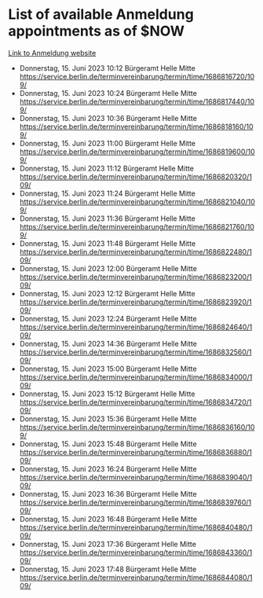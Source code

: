 # List of available Anmeldung appointments as of $NOW
[Link to Anmeldung website](https://service.berlin.de/terminvereinbarung/termin/tag.php?termin=1&anliegen[]=120686&dienstleisterlist=122210,122217,327316,122219,327312,122227,327314,122231,327346,122243,327348,122254,122252,329742,122260,329745,122262,329748,122271,327278,122273,327274,122277,327276,330436,122280,327294,122282,327290,122284,327292,122291,327270,122285,327266,122286,327264,122296,327268,150230,329760,122297,327286,122294,327284,122312,329763,122314,329775,122304,327330,122311,327334,122309,327332,317869,122281,327352,122279,329772,122283,122276,327324,122274,327326,122267,329766,122246,327318,122251,327320,122257,327322,122208,327298,122226,327300&herkunft=http%3A%2F%2Fservice.berlin.de%2Fdienstleistung%2F120686%2F)
- Donnerstag, 15. Juni 2023 10:12 Bürgeramt Helle Mitte https://service.berlin.de/terminvereinbarung/termin/time/1686816720/109/
- Donnerstag, 15. Juni 2023 10:24 Bürgeramt Helle Mitte https://service.berlin.de/terminvereinbarung/termin/time/1686817440/109/
- Donnerstag, 15. Juni 2023 10:36 Bürgeramt Helle Mitte https://service.berlin.de/terminvereinbarung/termin/time/1686818160/109/
- Donnerstag, 15. Juni 2023 11:00 Bürgeramt Helle Mitte https://service.berlin.de/terminvereinbarung/termin/time/1686819600/109/
- Donnerstag, 15. Juni 2023 11:12 Bürgeramt Helle Mitte https://service.berlin.de/terminvereinbarung/termin/time/1686820320/109/
- Donnerstag, 15. Juni 2023 11:24 Bürgeramt Helle Mitte https://service.berlin.de/terminvereinbarung/termin/time/1686821040/109/
- Donnerstag, 15. Juni 2023 11:36 Bürgeramt Helle Mitte https://service.berlin.de/terminvereinbarung/termin/time/1686821760/109/
- Donnerstag, 15. Juni 2023 11:48 Bürgeramt Helle Mitte https://service.berlin.de/terminvereinbarung/termin/time/1686822480/109/
- Donnerstag, 15. Juni 2023 12:00 Bürgeramt Helle Mitte https://service.berlin.de/terminvereinbarung/termin/time/1686823200/109/
- Donnerstag, 15. Juni 2023 12:12 Bürgeramt Helle Mitte https://service.berlin.de/terminvereinbarung/termin/time/1686823920/109/
- Donnerstag, 15. Juni 2023 12:24 Bürgeramt Helle Mitte https://service.berlin.de/terminvereinbarung/termin/time/1686824640/109/
- Donnerstag, 15. Juni 2023 14:36 Bürgeramt Helle Mitte https://service.berlin.de/terminvereinbarung/termin/time/1686832560/109/
- Donnerstag, 15. Juni 2023 15:00 Bürgeramt Helle Mitte https://service.berlin.de/terminvereinbarung/termin/time/1686834000/109/
- Donnerstag, 15. Juni 2023 15:12 Bürgeramt Helle Mitte https://service.berlin.de/terminvereinbarung/termin/time/1686834720/109/
- Donnerstag, 15. Juni 2023 15:36 Bürgeramt Helle Mitte https://service.berlin.de/terminvereinbarung/termin/time/1686836160/109/
- Donnerstag, 15. Juni 2023 15:48 Bürgeramt Helle Mitte https://service.berlin.de/terminvereinbarung/termin/time/1686836880/109/
- Donnerstag, 15. Juni 2023 16:24 Bürgeramt Helle Mitte https://service.berlin.de/terminvereinbarung/termin/time/1686839040/109/
- Donnerstag, 15. Juni 2023 16:36 Bürgeramt Helle Mitte https://service.berlin.de/terminvereinbarung/termin/time/1686839760/109/
- Donnerstag, 15. Juni 2023 16:48 Bürgeramt Helle Mitte https://service.berlin.de/terminvereinbarung/termin/time/1686840480/109/
- Donnerstag, 15. Juni 2023 17:36 Bürgeramt Helle Mitte https://service.berlin.de/terminvereinbarung/termin/time/1686843360/109/
- Donnerstag, 15. Juni 2023 17:48 Bürgeramt Helle Mitte https://service.berlin.de/terminvereinbarung/termin/time/1686844080/109/
